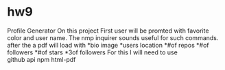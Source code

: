 # hw9
Profile Generator
On this project
First user will be promted with favorite color and user name.
The nmp inquirer sounds useful for such commands.
after the a pdf will load with
*bio image
*users location
*#of repos
*#of followers
*#of stars
*3of followers
For this I will need to use  
github api 
npm html-pdf 

